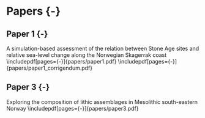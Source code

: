 # Papers {-}
## Paper 1 {-}
A simulation-based assessment of the relation between Stone Age sites and relative sea-level change along the Norwegian Skagerrak coast
\includepdf[pages={-}]{papers/paper1.pdf}
\includepdf[pages={-}]{papers/paper1_corrigendum.pdf}

## Paper 3 {-}
Exploring the composition of lithic assemblages in Mesolithic south-eastern Norway
\includepdf[pages={-}]{papers/paper3.pdf}

